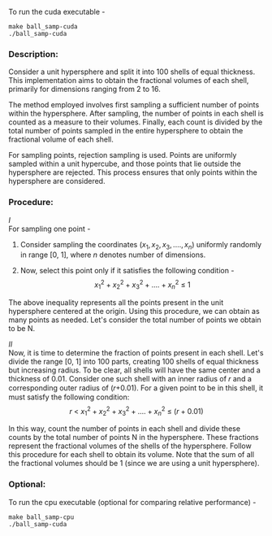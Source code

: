 To run the cuda executable - 
```
make ball_samp-cuda
./ball_samp-cuda
```


### Description:

Consider a unit hypersphere and split it into 100 shells of equal thickness. This implementation aims to obtain the fractional volumes of each shell, primarily for dimensions ranging from 2 to 16.

The method employed involves first sampling a sufficient number of points within the hypersphere. After sampling, the number of points in each shell is counted as a measure to their volumes. Finally, each count is divided by the total number of points sampled in the entire hypersphere to obtain the fractional volume of each shell.

For sampling points, rejection sampling is used. Points are uniformly sampled within a unit hypercube, and those points that lie outside the hypersphere are rejected. This process ensures that only points within the hypersphere are considered.


### Procedure:

$I$\
For sampling one point -
1. Consider sampling the coordinates $(x_{1}, x_{2}, x_{3},...., x_{n})$ uniformly randomly in range [0, 1], where $n$ denotes number of dimensions.

2. Now, select this point only if it satisfies the following condition -\
	$$x_{1}^{2}+x_{2}^{2}+x_{3}^{2}+....+x_{n}^{2}\ \leq\ 1$$

The above inequality represents all the points present in the unit hypersphere centered at the origin. Using this procedure, we can obtain as many points as needed. Let's consider the total number of points we obtain to be N.

$II$\
Now, it is time to determine the fraction of points present in each shell. Let's divide the range [0, 1] into 100 parts, creating 100 shells of equal thickness but increasing radius. To be clear, all shells will have the same center and a thickness of 0.01. Consider one such shell with an inner radius of 𝑟 and a corresponding outer radius of (𝑟+0.01). For a given point to be in this shell, it must satisfy the following condition:
	$$r\ <\ x_{1}^{2}+x_{2}^{2}+x_{3}^{2}+....+x_{n}^{2}\ \leq\ (r+0.01)$$
 
In this way, count the number of points in each shell and divide these counts by the total number of points N in the hypersphere. These fractions represent the fractional volumes of the shells of the hypersphere. Follow this procedure for each shell to obtain its volume. Note that the sum of all the fractional volumes should be 1 (since we are using a unit hypersphere). 

### Optional:
To run the cpu executable (optional for comparing relative performance) -
```
make ball_samp-cpu
./ball_samp-cuda
```







 



